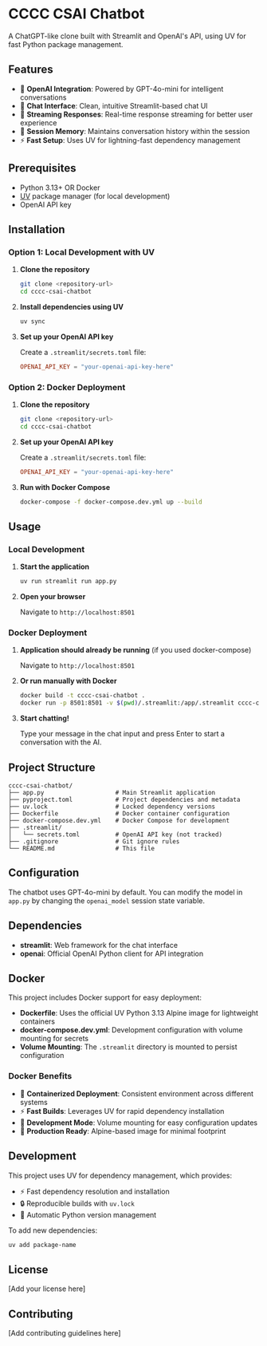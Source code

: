 # CCCC CSAI Chatbot

A ChatGPT-like clone built with Streamlit and OpenAI's API, using UV for fast Python package management.

## Features

- 🤖 **OpenAI Integration**: Powered by GPT-4o-mini for intelligent conversations
- 💬 **Chat Interface**: Clean, intuitive Streamlit-based chat UI
- 🔄 **Streaming Responses**: Real-time response streaming for better user experience
- 💾 **Session Memory**: Maintains conversation history within the session
- ⚡ **Fast Setup**: Uses UV for lightning-fast dependency management

## Prerequisites

- Python 3.13+ OR Docker
- [UV](https://docs.astral.sh/uv/) package manager (for local development)
- OpenAI API key

## Installation

### Option 1: Local Development with UV

1. **Clone the repository**

   ```bash
   git clone <repository-url>
   cd cccc-csai-chatbot
   ```

2. **Install dependencies using UV**

   ```bash
   uv sync
   ```

3. **Set up your OpenAI API key**
   
   Create a `.streamlit/secrets.toml` file:

   ```toml
   OPENAI_API_KEY = "your-openai-api-key-here"
   ```

### Option 2: Docker Deployment

1. **Clone the repository**

   ```bash
   git clone <repository-url>
   cd cccc-csai-chatbot
   ```

2. **Set up your OpenAI API key**
   
   Create a `.streamlit/secrets.toml` file:

   ```toml
   OPENAI_API_KEY = "your-openai-api-key-here"
   ```

3. **Run with Docker Compose**

   ```bash
   docker-compose -f docker-compose.dev.yml up --build
   ```

## Usage

### Local Development

1. **Start the application**

   ```bash
   uv run streamlit run app.py
   ```

2. **Open your browser**
   
   Navigate to `http://localhost:8501`

### Docker Deployment

1. **Application should already be running** (if you used docker-compose)
   
   Navigate to `http://localhost:8501`

2. **Or run manually with Docker**

   ```bash
   docker build -t cccc-csai-chatbot .
   docker run -p 8501:8501 -v $(pwd)/.streamlit:/app/.streamlit cccc-csai-chatbot
   ```

3. **Start chatting!**
   
   Type your message in the chat input and press Enter to start a conversation with the AI.

## Project Structure

```text
cccc-csai-chatbot/
├── app.py                    # Main Streamlit application
├── pyproject.toml            # Project dependencies and metadata
├── uv.lock                   # Locked dependency versions
├── Dockerfile                # Docker container configuration
├── docker-compose.dev.yml    # Docker Compose for development
├── .streamlit/
│   └── secrets.toml          # OpenAI API key (not tracked)
├── .gitignore                # Git ignore rules
└── README.md                 # This file
```

## Configuration

The chatbot uses GPT-4o-mini by default. You can modify the model in `app.py` by changing the `openai_model` session state variable.

## Dependencies

- **streamlit**: Web framework for the chat interface
- **openai**: Official OpenAI Python client for API integration

## Docker

This project includes Docker support for easy deployment:

- **Dockerfile**: Uses the official UV Python 3.13 Alpine image for lightweight containers
- **docker-compose.dev.yml**: Development configuration with volume mounting for secrets
- **Volume Mounting**: The `.streamlit` directory is mounted to persist configuration

### Docker Benefits

- 🐳 **Containerized Deployment**: Consistent environment across different systems
- ⚡ **Fast Builds**: Leverages UV for rapid dependency installation
- 🔧 **Development Mode**: Volume mounting for easy configuration updates
- 🚀 **Production Ready**: Alpine-based image for minimal footprint

## Development

This project uses UV for dependency management, which provides:

- ⚡ Fast dependency resolution and installation
- 🔒 Reproducible builds with `uv.lock`
- 🐍 Automatic Python version management

To add new dependencies:

```bash
uv add package-name
```

## License

[Add your license here]

## Contributing

[Add contributing guidelines here]
